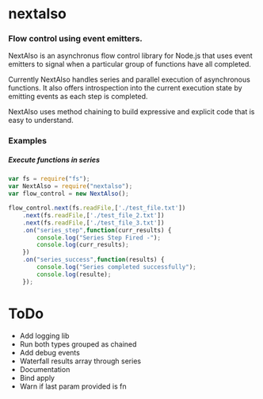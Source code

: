 # nextalso

### Flow control using event emitters.
NextAlso is an asynchronus flow control library for Node.js that uses event
emitters to signal when a particular group of functions have all completed.

Currently NextAlso handles series and parallel execution of asynchronous
functions. It also offers introspection into the current execution state by
emitting events as each step is completed.

NextAlso uses method chaining to build expressive and explicit code that is
easy to understand.

### Examples
##### Execute functions in series

```javascript
var fs = require("fs");
var NextAlso = require("nextalso");
var flow_control = new NextAlso();

flow_control.next(fs.readFile,['./test_file.txt'])
    .next(fs.readFile,['./test_file_2.txt'])
    .next(fs.readFile,['./test_file_3.txt'])
    .on("series_step",function(curr_results) {
        console.log("Series Step Fired -");
        console.log(curr_results);
    })
    .on("series_success",function(results) {
        console.log("Series completed successfully");
        console.log(resulte);
    });
```

# ToDo

* Add logging lib
* Run both types grouped as chained
* Add debug events
* Waterfall results array through series
* Documentation
* Bind apply
* Warn if last param provided is fn
